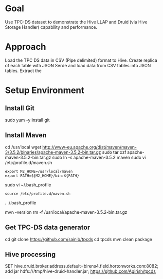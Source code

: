 # Goal 

Use TPC-DS dataset to demonstrate the Hive LLAP and Druid (via Hive Storage Handler) capability and performance. 

# Approach 

Load the TPC DS data in CSV (Pipe delimited) format to Hive. Create replica of each table with JSON Serde and load data from CSV tables into JSON tables. 
Extract the 


# Setup Environment 

## Install Git 
sudo yum -y install git

## Install Maven 
cd /usr/local
wget http://www-eu.apache.org/dist/maven/maven-3/3.5.2/binaries/apache-maven-3.5.2-bin.tar.gz
sudo tar xzf apache-maven-3.5.2-bin.tar.gz
sudo ln -s apache-maven-3.5.2  maven
sudo vi /etc/profile.d/maven.sh
```
export M2_HOME=/usr/local/maven
export PATH=${M2_HOME}/bin:${PATH}
```
sudo vi ~/.bash_profile
```
source /etc/profile.d/maven.sh
```
. ./.bash_profile

mvn -version 
rm -f /usr/local/apache-maven-3.5.2-bin.tar.gz


## Get TPC-DS data generator 
cd
git clone https://github.com/sainib/tpcds
cd tpcds
mvn clean package 

## Hive processing 


SET hive.druid.broker.address.default=birens4.field.hortonworks.com:8082;
add jar hdfs:///tmp/hive-druid-handler.jar;
https://github.com/Agirish/tpcds
